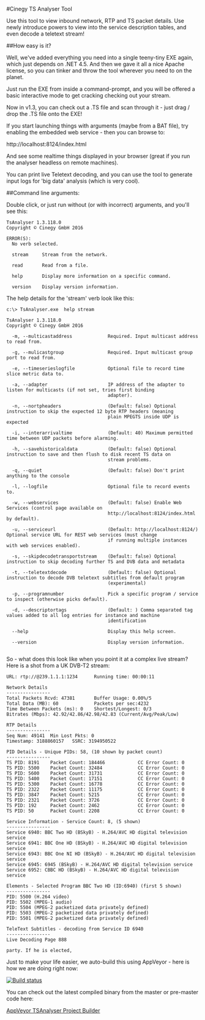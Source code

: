 #Cinegy TS Analyser Tool

Use this tool to view inbound network, RTP and TS packet details. Use newly introduce powers to view into the service description tables, and even decode a teletext stream!

##How easy is it?

Well, we've added everything you need into a single teeny-tiny EXE again, which just depends on .NET 4.5. And then we gave it all a nice Apache license, so you can tinker and throw the tool wherever you need to on the planet.

Just run the EXE from inside a command-prompt, and you will be offered a basic interactive mode to get cracking checking out your stream.

Now in v1.3, you can check out a .TS file and scan through it - just drag / drop the .TS file onto the EXE!

If you start launching things with arguments (maybe from a BAT file), try enabling the embedded web service - then you can browse to:

http://localhost:8124/index.html 

And see some realtime things displayed in your browser (great if you run the analyser headless on remote machines).

You can print live Teletext decoding, and you can use the tool to generate input logs for 'big data' analysis (which is very cool).

##Command line arguments:

Double click, or just run without (or with incorrect) arguments, and you'll see this:

```
TsAnalyser 1.3.118.0
Copyright © Cinegy GmbH 2016

ERROR(S):
  No verb selected.

  stream     Stream from the network.

  read       Read from a file.

  help       Display more information on a specific command.

  version    Display version information.

```

The help details for the 'stream' verb look like this:

```
c:\> TsAnalyser.exe  help stream      
                                                                                             
TsAnalyser 1.3.118.0                                                                                                            
Copyright © Cinegy GmbH 2016                                                                                                    
                                                                                                                                
  -m, --multicastaddress             Required. Input multicast address to read from.                                            
                                                                                                                                
  -g, --mulicastgroup                Required. Input multicast group port to read from.                                         
                                                                                                                                
  -e, --timeserieslogfile            Optional file to record time slice metric data to.                                         
                                                                                                                                
  -a, --adapter                      IP address of the adapter to listen for multicasts (if not set, tries first binding        
                                     adapter).                                                                                  
                                                                                                                                
  -n, --nortpheaders                 (Default: false) Optional instruction to skip the expected 12 byte RTP headers (meaning    
                                     plain MPEGTS inside UDP is expected                                                        
                                                                                                                                
  -i, --interarrivaltime             (Default: 40) Maximum permitted time between UDP packets before alarming.                  
                                                                                                                                
  -h, --savehistoricaldata           (Default: false) Optional instruction to save and then flush to disk recent TS data on     
                                     stream problems.                                                                           
                                                                                                                                
  -q, --quiet                        (Default: false) Don't print anything to the console                                       
                                                                                                                                
  -l, --logfile                      Optional file to record events to.                                                         
                                                                                                                                
  -w, --webservices                  (Default: false) Enable Web Services (control page available on                            
                                     http://localhost:8124/index.html by default).                                              
                                                                                                                                
  -u, --serviceurl                   (Default: http://localhost:8124/) Optional service URL for REST web services (must change  
                                     if running multiple instances with web services enabled).                                  
                                                                                                                                
  -s, --skipdecodetransportstream    (Default: false) Optional instruction to skip decoding further TS and DVB data and metadata
                                                                                                                                
  -t, --teletextdecode               (Default: false) Optional instruction to decode DVB teletext subtitles from default program
                                     (experimental)                                                                             
                                                                                                                                
  -p, --programnumber                Pick a specific program / service to inspect (otherwise picks default).                    
                                                                                                                                
  -d, --descriptortags               (Default: ) Comma separated tag values added to all log entries for instance and machine   
                                     identification                                                                             
                                                                                                                                
  --help                             Display this help screen.                                                                  
                                                                                                                                
  --version                          Display version information.                                                               
                                                                                                                                
```

So - what does this look like when you point it at a complex live stream? Here is a shot from a UK DVB-T2 stream:

```
URL: rtp://@239.1.1.1:1234      Running time: 00:00:11

Network Details
----------------
Total Packets Rcvd: 47381       Buffer Usage: 0.00%/5
Total Data (MB): 60             Packets per sec:4232
Time Between Packets (ms): 0    Shortest/Longest: 0/3
Bitrates (Mbps): 42.92/42.86/42.98/42.83 (Current/Avg/Peak/Low)

RTP Details
----------------
Seq Num: 49141  Min Lost Pkts: 0
Timestamp: 3188860157   SSRC: 3194950522

PID Details - Unique PIDs: 58, (10 shown by packet count)
----------------
TS PID: 8191    Packet Count: 184466            CC Error Count: 0
TS PID: 5500    Packet Count: 32484             CC Error Count: 0
TS PID: 5600    Packet Count: 31731             CC Error Count: 0
TS PID: 5400    Packet Count: 17151             CC Error Count: 0
TS PID: 5300    Packet Count: 16778             CC Error Count: 0
TS PID: 2322    Packet Count: 11175             CC Error Count: 0
TS PID: 3847    Packet Count: 5215              CC Error Count: 0
TS PID: 2321    Packet Count: 3726              CC Error Count: 0
TS PID: 192     Packet Count: 2462              CC Error Count: 0
TS PID: 50      Packet Count: 2208              CC Error Count: 0

Service Information - Service Count: 8, (5 shown)
----------------
Service 6940: BBC Two HD (BSkyB) - H.264/AVC HD digital television service
Service 6941: BBC One HD (BSkyB) - H.264/AVC HD digital television service
Service 6943: BBC One NI HD (BSkyB) - H.264/AVC HD digital television service
Service 6945: 6945 (BSkyB) - H.264/AVC HD digital television service
Service 6952: CBBC HD (BSkyB) - H.264/AVC HD digital television service

Elements - Selected Program BBC Two HD (ID:6940) (first 5 shown)
----------------
PID: 5500 (H.264 video)
PID: 5502 (MPEG-1 audio)
PID: 5504 (MPEG-2 packetized data privately defined)
PID: 5503 (MPEG-2 packetized data privately defined)
PID: 5501 (MPEG-2 packetized data privately defined)

TeleText Subtitles - decoding from Service ID 6940
----------------
Live Decoding Page 888

party. If he is elected,

```

Just to make your life easier, we auto-build this using AppVeyor - here is how we are doing right now: 

[![Build status](https://ci.appveyor.com/api/projects/status/08dqscip26lr0g1o/branch/master?svg=true)](https://ci.appveyor.com/project/cinegy/tsanalyser/branch/master)

You can check out the latest compiled binary from the master or pre-master code here:

[AppVeyor TSAnalyser Project Builder](https://ci.appveyor.com/project/cinegy/tsanalyser/build/artifacts)

